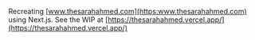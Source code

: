 Recreating [www.thesarahahmed.com](https:www.thesarahahmed.com) using Next.js.
See the WIP at [https://thesarahahmed.vercel.app/](https://thesarahahmed.vercel.app/)
